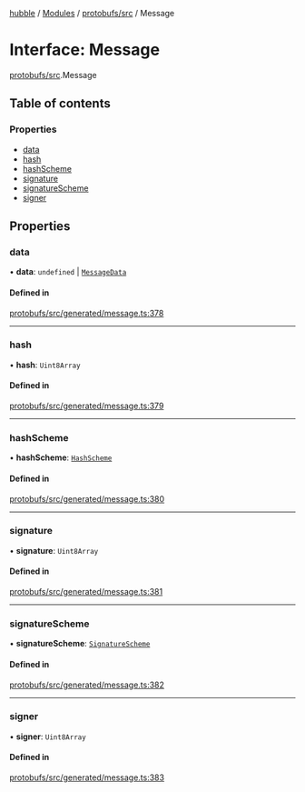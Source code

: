 [hubble](../README.md) / [Modules](../modules.md) / [protobufs/src](../modules/protobufs_src.md) / Message

# Interface: Message

[protobufs/src](../modules/protobufs_src.md).Message

## Table of contents

### Properties

- [data](protobufs_src.Message.md#data)
- [hash](protobufs_src.Message.md#hash)
- [hashScheme](protobufs_src.Message.md#hashscheme)
- [signature](protobufs_src.Message.md#signature)
- [signatureScheme](protobufs_src.Message.md#signaturescheme)
- [signer](protobufs_src.Message.md#signer)

## Properties

### data

• **data**: `undefined` \| [`MessageData`](../modules/protobufs_src.md#messagedata)

#### Defined in

[protobufs/src/generated/message.ts:378](https://github.com/vinliao/hubble/blob/f898740/packages/protobufs/src/generated/message.ts#L378)

___

### hash

• **hash**: `Uint8Array`

#### Defined in

[protobufs/src/generated/message.ts:379](https://github.com/vinliao/hubble/blob/f898740/packages/protobufs/src/generated/message.ts#L379)

___

### hashScheme

• **hashScheme**: [`HashScheme`](../enums/protobufs_src.HashScheme.md)

#### Defined in

[protobufs/src/generated/message.ts:380](https://github.com/vinliao/hubble/blob/f898740/packages/protobufs/src/generated/message.ts#L380)

___

### signature

• **signature**: `Uint8Array`

#### Defined in

[protobufs/src/generated/message.ts:381](https://github.com/vinliao/hubble/blob/f898740/packages/protobufs/src/generated/message.ts#L381)

___

### signatureScheme

• **signatureScheme**: [`SignatureScheme`](../enums/protobufs_src.SignatureScheme.md)

#### Defined in

[protobufs/src/generated/message.ts:382](https://github.com/vinliao/hubble/blob/f898740/packages/protobufs/src/generated/message.ts#L382)

___

### signer

• **signer**: `Uint8Array`

#### Defined in

[protobufs/src/generated/message.ts:383](https://github.com/vinliao/hubble/blob/f898740/packages/protobufs/src/generated/message.ts#L383)
